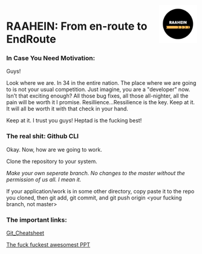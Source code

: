 <img src="images_git/RAAHEIN.png" align="right" width = 100>

# RAAHEIN: From en-route to EndRoute


<h3> In Case You Need Motivation: </h3>

Guys! 

Look where we are. In 34 in the entire nation. The place where we are going to is not your usual competition. Just imagine, you are a "developer" now. Isn't that exciting enough? All those bug fixes, all those all-nighter, all the pain will be worth it I promise. Resillience...Ressilience is the key.  Keep at it. It will all be worth it with that check in your hand.

Keep at it. I trust you guys! Heptad is the fucking best!

<h3>The real shit: Github CLI </h3>

<p>
  
  Okay. Now, how are we going to work. 
  
  Clone the repository to your system.
  
  *Make your own seperate branch. No changes to the master without the permission of us all. I mean it.*
  
  If your application/work is in some other directory, copy paste it to the repo you cloned, then git add, git commit, and
  git push origin <your fucking branch, not master>
  
</p>

<h3> The important links: </h3>

[Git_Cheatsheet](https://www.atlassian.com/git/tutorials/atlassian-git-cheatsheet)




[The fuck fuckest awesomest PPT](https://drive.google.com/open?id=1CdXftWQrEZvVZIUI--Ng9BFYvYJpj_Ei)

  
  


